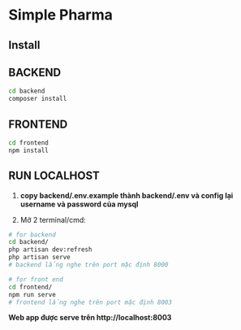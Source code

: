 # Simple Pharma

## Install

## BACKEND

```bash
cd backend
composer install
```

## FRONTEND

```bash
cd frontend
npm install
```

## RUN LOCALHOST

1. **copy backend/.env.example thành backend/.env và config lại username và password của mysql**

2. Mở 2 terminal/cmd:

```bash
# for backend
cd backend/
php artisan dev:refresh
php artisan serve
# backend lắng nghe trên port mặc định 8000
```

```bash
# for front end
cd frontend/
npm run serve
# frontend lắng nghe trên port mặc định 8003
```


**Web app được serve trên http://localhost:8003**

